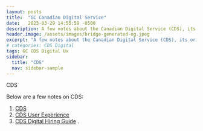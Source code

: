 ```yaml
---
layout: posts
title:  "GC Canadian Digital Service"
date:   2023-03-29 14:55:59 -0500
description: A few notes about the Canadian Digital Service (CDS), its origins, strategy and recent evaluation.
header.image: /assets/images/bridge-generated-og.jpeg
excerpt: "A few notes about the Canadian Digital Service (CDS), its origins, strategy and recent evaluation. "
# categories: CDS Digital
tags: GC CDS Digital Ux
sidebar:
  title: "CDS"
  nav: sidebar-sample
---
```


CDS

Below are a few notes on CDS:

1. [CDS](../application/cds/CDS-Canadian-Digital-Service)
2. [CDS User Experience](../application/cds/User-Experience-CDS)
3. [CDS Digital Hiring Guide](../application/cds/cds-digital-hiring-guides)
. 


> 
